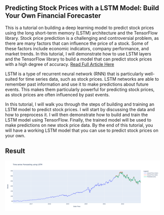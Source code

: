 ## Predicting Stock Prices with a LSTM Model: Build Your Own Financial Forecaster

This is a tutorial on building a deep learning model to predict stock prices using the long short-term memory (LSTM) architecture and the TensorFlow library. Stock price prediction is a challenging and controversial problem, as there are many factors that can influence the price of a stock. Some of these factors include economic indicators, company performance, and market trends. In this tutorial, I will demonstrate how to use LSTM layers and the TensorFlow library to build a model that can predict stock prices with a high degree of accuracy. [Read Full Article Here](https://medium.com/@rekalantar/predicting-stock-prices-with-a-lstm-model-build-your-own-financial-forecaster-38c56741fd50)

LSTM is a type of recurrent neural network (RNN) that is particularly well-suited for time series data, such as stock prices. LSTM networks are able to remember past information and use it to make predictions about future events. This makes them particularly powerful for predicting stock prices, as stock prices are often influenced by past events.

In this tutorial, I will walk you through the steps of building and training an LSTM model to predict stock prices. I will start by discussing the data and how to preprocess it. I will then demonstrate how to build and train the LSTM model using TensorFlow. Finally, the trained model will be used to make predictions on new stock price data. By the end of this tutorial, you will have a working LSTM model that you can use to predict stock prices on your own.

## Result
![LSTM Stock Price Prediction](https://github.com/rekalantar/StockPricePredictorLSTM_TensorFlow/blob/main/assets/result.png?raw=true)
